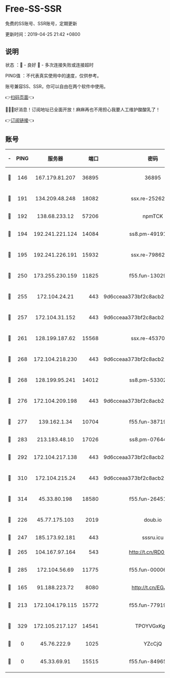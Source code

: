# Free-SS-SSR

免费的SS账号、SSR账号，定期更新

更新时间：2019-04-25 21:42 +0800

## 说明

状态     ：🙂 - 良好 🙁 - 多次连接失败或连接超时

PING值   ：不代表真实使用中的速度，仅供参考。

账号兼容SS、SSR，你可以自由在两个软件中使用。

👉[扫码页面](https://liesauer.github.io/Free-SS-SSR/)👈

🎉🎉🎉好消息！订阅地址已全面开放！麻麻再也不用担心我要人工维护酸酸乳了！

👉[订阅链接](https://www.liesauer.net/yogurt/subscribe?ACCESS_TOKEN=DAYxR3mMaZAsaqUb)👈

## 账号

|-|PING|服务器|端口|密码|加密方式|区域|
|:----:|:----:|:-----:|-----:|:----:|:----:|:----:|
|🙂|146|167.179.81.207|36895|36895|aes-256-cfb|JP|
|🙂|191|134.209.48.248|18082|ssx.re-25262818|aes-256-cfb|US|
|🙂|192|138.68.233.12|57206|npmTCK|rc4-md5|US|
|🙂|194|192.241.221.124|14084|ss8.pm-49191647|aes-256-cfb|US|
|🙂|195|192.241.226.191|15932|ssx.re-79862247|aes-256-cfb|US|
|🙂|250|173.255.230.159|11825|f55.fun-13029345|aes-256-cfb|US|
|🙂|255|172.104.24.21|443|9d6cceaa373bf2c8acb22e60b6a58be6|aes-256-cfb|US|
|🙂|257|172.104.31.152|443|9d6cceaa373bf2c8acb22e60b6a58be6|aes-256-cfb|US|
|🙂|261|128.199.187.62|15568|ssx.re-45370226|aes-256-cfb|SG|
|🙂|268|172.104.218.230|443|9d6cceaa373bf2c8acb22e60b6a58be6|aes-256-cfb|US|
|🙂|268|128.199.95.241|14012|ss8.pm-53302333|aes-256-cfb|SG|
|🙂|276|172.104.209.198|443|9d6cceaa373bf2c8acb22e60b6a58be6|aes-256-cfb|US|
|🙂|277|139.162.1.34|10704|f55.fun-38719730|aes-256-cfb|SG|
|🙂|283|213.183.48.10|17026|ss8.pm-07644658|rc4-md5|RU|
|🙂|292|172.104.217.138|443|9d6cceaa373bf2c8acb22e60b6a58be6|aes-256-cfb|US|
|🙂|310|172.104.215.24|443|9d6cceaa373bf2c8acb22e60b6a58be6|aes-256-cfb|US|
|🙂|314|45.33.80.198|18580|f55.fun-26451739|aes-256-cfb|US|
|🙂|226|45.77.175.103|2019|doub.io|aes-128-ctr|SG|
|🙂|247|185.173.92.181|443|sssru.icu|rc4-md5|RU|
|🙂|265|104.167.97.164|543|http://t.cn/RD0D7sx|rc4-md5|CA|
|🙂|285|172.104.56.69|11775|f55.fun-00006496|aes-256-cfb|SG|
|🙁|165|91.188.223.72|8080|http://t.cn/EGJIyrl|rc4-md5|RU|
|🙁|213|172.104.179.115|15772|f55.fun-77919425|aes-256-cfb|SG|
|🙁|329|172.105.217.127|14541|TPOYVGxKglpi|aes-256-cfb|JP|
|🙁|0|45.76.222.9|1025|YZcCjQ|rc4-md5|JP|
|🙁|0|45.33.69.91|15515|f55.fun-84965804|aes-256-cfb|US|
